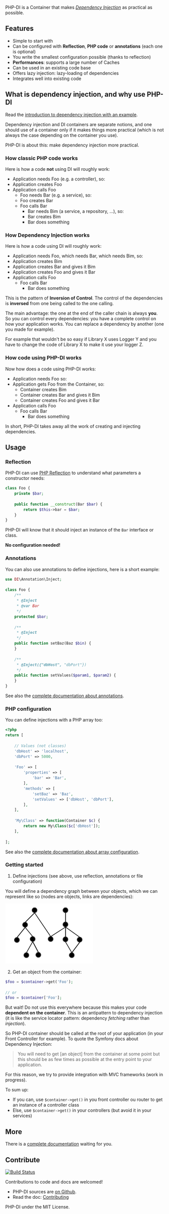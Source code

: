 PHP-DI is a Container that makes [*Dependency Injection*](http://en.wikipedia.org/wiki/Dependency_injection)
as practical as possible.


## Features

* Simple to start with
* Can be configured with **Reflection**, **PHP code** or **annotations** (each one is optional)
* You write the smallest configuration possible (thanks to reflection)
* **Performances**: supports a large number of Caches
* Can be used in an existing code base
* Offers lazy injection: lazy-loading of dependencies
* Integrates well into existing code


## What is dependency injection, and why use PHP-DI

Read the [introduction to dependency injection with an example](doc/example.md).

Dependency injection and DI containers are separate notions, and one should use of a container only if it makes things more practical (which is not always the case depending on the container you use).

PHP-DI is about this: make dependency injection more practical.

### How classic PHP code works

Here is how a code **not** using DI will roughly work:

* Application needs Foo (e.g. a controller), so:
* Application creates Foo
* Application calls Foo
    * Foo needs Bar (e.g. a service), so:
    * Foo creates Bar
    * Foo calls Bar
        * Bar needs Bim (a service, a repository, …), so:
        * Bar creates Bim
        * Bar does something

### How Dependency Injection works

Here is how a code using DI will roughly work:

* Application needs Foo, which needs Bar, which needs Bim, so:
* Application creates Bim
* Application creates Bar and gives it Bim
* Application creates Foo and gives it Bar
* Application calls Foo
    * Foo calls Bar
        * Bar does something

This is the pattern of **Inversion of Control**. The control of the dependencies is **inversed** from one being called to the one calling.

The main advantage: the one at the end of the caller chain is always **you**. So you can control every dependencies: you have a complete control on how your application works. You can replace a dependency by another (one you made for example).

For example that wouldn't be so easy if Library X uses Logger Y and you have to change the code of Library X to make it use your logger Z.

### How code using PHP-DI works

Now how does a code using PHP-DI works:

* Application needs Foo so:
* Application gets Foo from the Container, so:
    * Container creates Bim
    * Container creates Bar and gives it Bim
    * Container creates Foo and gives it Bar
* Application calls Foo
    * Foo calls Bar
        * Bar does something

In short, PHP-DI takes away all the work of creating and injecting dependencies.


## Usage

### Reflection

PHP-DI can use [PHP Reflection](http://fr.php.net/manual/fr/book.reflection.php) to understand what parameters a constructor needs:

```php
class Foo {
    private $bar;

    public function __construct(Bar $bar) {
        return $this->bar = $bar;
    }
}
```

PHP-DI will know that it should inject an instance of the `Bar` interface or class.

**No configuration needed!**

### Annotations

You can also use annotations to define injections, here is a short example:

```php
use DI\Annotation\Inject;

class Foo {
    /**
     * @Inject
     * @var Bar
     */
    protected $bar;

    /**
     * @Inject
     */
    public function setBaz(Baz $bin) {
    }

    /**
     * @Inject({"dbHost", "dbPort"})
     */
    public function setValues($param1, $param2) {
    }
}
```

See also the [complete documentation about annotations](doc/configure.md).

### PHP configuration

You can define injections with a PHP array too:

```php
<?php
return [

    // Values (not classes)
    'dbHost' => 'localhost',
    'dbPort' => 5000,

    'Foo' => [
        'properties' => [
            'bar' => 'Bar',
        ],
        'methods' => [
            'setBaz' => 'Baz',
            'setValues' => ['dbHost', 'dbPort'],
        ],
    ],

    'My\Class' => function(Container $c) {
        return new My\Class($c['dbHost']);
    ],

];
```

See also the [complete documentation about array configuration](doc/configure.md).

### Getting started

1. Define injections (see above, use reflection, annotations or file configuration)

You will define a dependency graph between your objects, which we can represent like so (nodes are objects, links are dependencies):

![](doc/graph.png)

2. Get an object from the container:

```php
$foo = $container->get('Foo');

// or
$foo = $container['Foo'];
```

But wait! Do not use this everywhere because this makes your code **dependent on the container**. This is an antipattern to dependency injection (it is like the service locator pattern: dependency *fetching* rather than *injection*).

So PHP-DI container should be called at the root of your application (in your Front Controller for example). To quote the Symfony docs about Dependency Injection:

> You will need to get [an object] from the container at some point but this should be as few times as possible at the entry point to your application.

For this reason, we try to provide integration with MVC frameworks (work in progress).

To sum up:

- If you can, use `$container->get()` in you front controller ou router to get an instance of a controller class
- Else, use `$container->get()` in your controllers (but avoid it in your services)


## More

There is a [complete documentation](doc/) waiting for you.


## Contribute

[![Build Status](https://secure.travis-ci.org/mnapoli/PHP-DI.png)](http://travis-ci.org/mnapoli/PHP-DI)

Contributions to code and docs are welcomed!

* PHP-DI sources are [on Github](https://github.com/mnapoli/PHP-DI).
* Read the doc: [Contributing](CONTRIBUTING.md)

PHP-DI under the MIT License.
